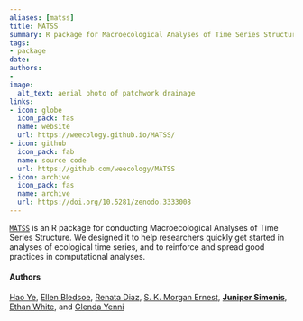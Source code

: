 ```yaml
---
aliases: [matss]
title: MATSS
summary: R package for Macroecological Analyses of Time Series Structure
tags:
- package
date: 
authors: 
-
image:
  alt_text: aerial photo of patchwork drainage
links:
- icon: globe
  icon_pack: fas
  name: website
  url: https://weecology.github.io/MATSS/
- icon: github
  icon_pack: fab
  name: source code
  url: https://github.com/weecology/MATSS
- icon: archive
  icon_pack: fas
  name: archive
  url: https://doi.org/10.5281/zenodo.3333008
---
```


[`MATSS`](https://weecology.github.io/MATSS/) is an R package for conducting Macroecological Analyses of Time Series Structure. 
We designed it to help researchers quickly get started in analyses of ecological time series, and to reinforce and spread good practices in computational analyses.

#### Authors

[Hao Ye](https://orcid.org/0000-0002-8630-1458), 
[Ellen Bledsoe](https://orcid.org/0000-0002-3629-7235), 
[Renata Diaz](https://orcid.org/0000-0003-0803-4734), 
[S. K. Morgan Ernest](https://orcid.org/0000-0002-6026-8530),
[**Juniper Simonis**](https://orcid.org/0000-0001-9798-0460), 
[Ethan White](https://orcid.org/0000-0001-6728-7745), 
and 
[Glenda Yenni](https://orcid.org/0000-0001-6969-1848)
    
